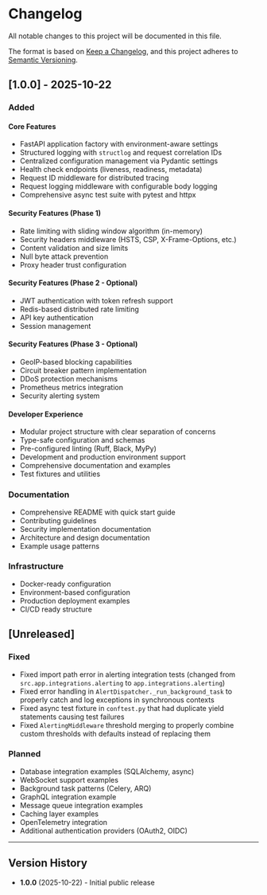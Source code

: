 # Changelog

All notable changes to this project will be documented in this file.

The format is based on [Keep a Changelog](https://keepachangelog.com/en/1.0.0/),
and this project adheres to [Semantic Versioning](https://semver.org/spec/v2.0.0.html).

## [1.0.0] - 2025-10-22

### Added

#### Core Features
- FastAPI application factory with environment-aware settings
- Structured logging with `structlog` and request correlation IDs
- Centralized configuration management via Pydantic settings
- Health check endpoints (liveness, readiness, metadata)
- Request ID middleware for distributed tracing
- Request logging middleware with configurable body logging
- Comprehensive async test suite with pytest and httpx

#### Security Features (Phase 1)
- Rate limiting with sliding window algorithm (in-memory)
- Security headers middleware (HSTS, CSP, X-Frame-Options, etc.)
- Content validation and size limits
- Null byte attack prevention
- Proxy header trust configuration

#### Security Features (Phase 2 - Optional)
- JWT authentication with token refresh support
- Redis-based distributed rate limiting
- API key authentication
- Session management

#### Security Features (Phase 3 - Optional)
- GeoIP-based blocking capabilities
- Circuit breaker pattern implementation
- DDoS protection mechanisms
- Prometheus metrics integration
- Security alerting system

#### Developer Experience
- Modular project structure with clear separation of concerns
- Type-safe configuration and schemas
- Pre-configured linting (Ruff, Black, MyPy)
- Development and production environment support
- Comprehensive documentation and examples
- Test fixtures and utilities

### Documentation
- Comprehensive README with quick start guide
- Contributing guidelines
- Security implementation documentation
- Architecture and design documentation
- Example usage patterns

### Infrastructure
- Docker-ready configuration
- Environment-based configuration
- Production deployment examples
- CI/CD ready structure

## [Unreleased]

### Fixed
- Fixed import path error in alerting integration tests (changed from `src.app.integrations.alerting` to `app.integrations.alerting`)
- Fixed error handling in `AlertDispatcher._run_background_task` to properly catch and log exceptions in synchronous contexts
- Fixed async test fixture in `conftest.py` that had duplicate yield statements causing test failures
- Fixed `AlertingMiddleware` threshold merging to properly combine custom thresholds with defaults instead of replacing them

### Planned
- Database integration examples (SQLAlchemy, async)
- WebSocket support examples
- Background task patterns (Celery, ARQ)
- GraphQL integration example
- Message queue integration examples
- Caching layer examples
- OpenTelemetry integration
- Additional authentication providers (OAuth2, OIDC)

---

## Version History

- **1.0.0** (2025-10-22) - Initial public release
